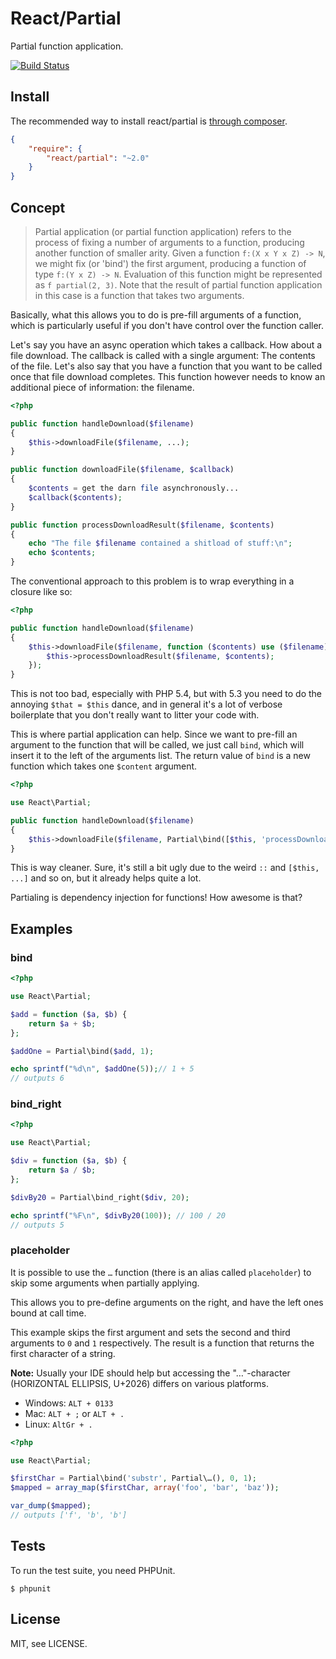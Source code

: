 # React/Partial

Partial function application.

[![Build Status](https://secure.travis-ci.org/reactphp/partial.png?branch=master)](http://travis-ci.org/reactphp/partial)

## Install

The recommended way to install react/partial is [through composer](http://getcomposer.org).

```JSON
{
    "require": {
        "react/partial": "~2.0"
    }
}
```

## Concept

> Partial application (or partial function application) refers to the process
> of fixing a number of arguments to a function, producing another function of
> smaller arity. Given a function `f:(X x Y x Z) -> N`, we might fix (or
> 'bind') the first argument, producing a function of type `f:(Y x Z) -> N`.
> Evaluation of this function might be represented as `f partial(2, 3)`.
> Note that the result of partial function application in this case is a
> function that takes two arguments.

Basically, what this allows you to do is pre-fill arguments of a function,
which is particularly useful if you don't have control over the function
caller.

Let's say you have an async operation which takes a callback. How about a file
download. The callback is called with a single argument: The contents of the
file. Let's also say that you have a function that you want to be called once
that file download completes. This function however needs to know an
additional piece of information: the filename.

```php
<?php

public function handleDownload($filename)
{
    $this->downloadFile($filename, ...);
}

public function downloadFile($filename, $callback)
{
    $contents = get the darn file asynchronously...
    $callback($contents);
}

public function processDownloadResult($filename, $contents)
{
    echo "The file $filename contained a shitload of stuff:\n";
    echo $contents;
}
```

The conventional approach to this problem is to wrap everything in a closure
like so:

```php
<?php

public function handleDownload($filename)
{
    $this->downloadFile($filename, function ($contents) use ($filename) {
        $this->processDownloadResult($filename, $contents);
    });
}
```

This is not too bad, especially with PHP 5.4, but with 5.3 you need to do the
annoying `$that = $this` dance, and in general it's a lot of verbose
boilerplate that you don't really want to litter your code with.

This is where partial application can help. Since we want to pre-fill an
argument to the function that will be called, we just call `bind`, which will
insert it to the left of the arguments list. The return value of `bind` is a
new function which takes one `$content` argument.

```php
<?php

use React\Partial;

public function handleDownload($filename)
{
    $this->downloadFile($filename, Partial\bind([$this, 'processDownloadResult'], $filename));
}
```

This is way cleaner. Sure, it's still a bit ugly due to the weird `::` and
`[$this, ...]` and so on, but it already helps quite a lot.

Partialing is dependency injection for functions! How awesome is that?

## Examples

### bind

```php
<?php

use React\Partial;

$add = function ($a, $b) {
    return $a + $b;
};

$addOne = Partial\bind($add, 1);

echo sprintf("%d\n", $addOne(5));// 1 + 5
// outputs 6
```

### bind_right

```php
<?php

use React\Partial;

$div = function ($a, $b) {
    return $a / $b;
};

$divBy20 = Partial\bind_right($div, 20);

echo sprintf("%F\n", $divBy20(100)); // 100 / 20
// outputs 5
```

### placeholder

It is possible to use the `…` function (there is an alias called
`placeholder`) to skip some arguments when partially applying.

This allows you to pre-define arguments on the right, and have the left ones
bound at call time.

This example skips the first argument and sets the second and third arguments
to `0` and `1` respectively. The result is a function that returns the first
character of a string.

**Note:** Usually your IDE should help but accessing the "…"-character
(HORIZONTAL ELLIPSIS, U+2026) differs on various platforms.

 - Windows: `ALT + 0133`
 - Mac: `ALT + ;` or `ALT + .`
 - Linux: `AltGr + .`

```php
<?php

use React\Partial;

$firstChar = Partial\bind('substr', Partial\…(), 0, 1);
$mapped = array_map($firstChar, array('foo', 'bar', 'baz'));

var_dump($mapped);
// outputs ['f', 'b', 'b']
```

## Tests

To run the test suite, you need PHPUnit.

    $ phpunit

## License

MIT, see LICENSE.
